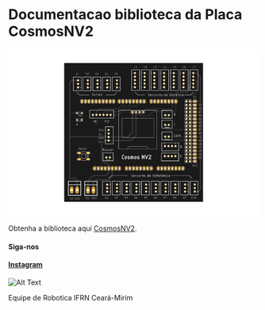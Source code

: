# Documentacao biblioteca da Placa CosmosNV2


![Placa](/img/board.png)


Obtenha a biblioteca aqui [CosmosNV2](https://github.com/IFRN-robotica-CM/CosmosNV2).



#### Siga-nos

#### [Instagram](https://www.instagram.com/roboticaifcmoficial/)

![Alt Text](https://media2.giphy.com/media/SHdwS47nztG2MHCOTH/giphy.gif)

Equipe de Robotica IFRN Ceará-Mirim